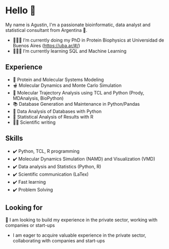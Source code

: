 # Hello 👋
My name is Agustin, I'm a passionate bioinformatic, data analyst and statistical consultant from Argentina 🧉.

* 👨🏾‍🎓 I’m currently doing my PhD in Protein Biophysics at Universidad de Buenos Aires (https://uba.ar/#/)
* 👨🏾‍💻 I’m currently learning SQL and Machine Learning

## Experience

* 🧬 Protein and Molecular Systems Modeling
* 🫕 Molecular Dynamics and Monte Carlo Simulation
* 📏 Molecular Trajectory Analysis using TCL and Python (Prody, MDAnalysis, BioPython)
* 📚 Database Generation and Maintenance in Python/Pandas
* 🔭 Data Analysis of Databases with Python
* 🔬 Statistical Analysis of Results with R
* ✍🏿 Scientific writing

## Skills

* ✔️ Python, TCL, R programming
* ✔️ Molecular Dynamics Simulation (NAMD) and Visualization (VMD)
* ✔️ Data analysis and Statistics (Python, R)
* ✔️ Scientific communication (LaTex)
* ✔️ Fast learning
* ✔️ Problem Solving

## Looking for

🎯 I am looking to build my experience in the private sector, working with companies or start-ups
* I am eager to acquire valuable experience in the private sector, collaborating with companies and start-ups
